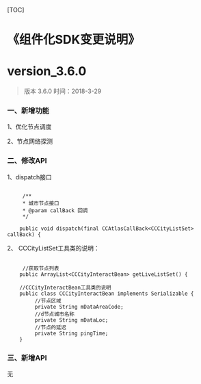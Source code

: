 

[TOC]

# 《组件化SDK变更说明》
# version_3.6.0
> 版本 3.6.0   时间：2018-3-29

### 一、新增功能
1、优化节点调度

2、节点网络探测

### 二、修改API
1、dispatch接口

```

     /**
     * 城市节点接口
     * @param callBack 回调
     */

    public void dispatch(final CCAtlasCallBack<CCCityListSet> callBack) {
```

2、 CCCityListSet工具类的说明：

```

     //获取节点列表
	public ArrayList<CCCityInteractBean> getLiveListSet() {
		
	//CCCityInteractBean工具类的说明
	public class CCCityInteractBean implements Serializable {
   		 //节点区域
   		 private String mDataAreaCode;
  		 //d节点城市名称
   		 private String mDataLoc;
   		 //节点的延迟
    	 private String pingTime;
	}

```

### 三、新增API
无



